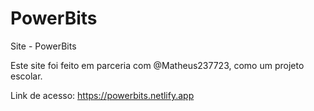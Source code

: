 # PowerBits
 Site - PowerBits
 
 Este site foi feito em parceria com @Matheus237723, como um projeto escolar.
 
 Link de acesso: https://powerbits.netlify.app
